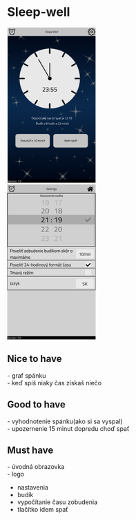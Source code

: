 <h1>Sleep-well</h1>


<div class="div1">
<img src="https://github.com/Ondrejmuran4691/Sleep-well/blob/main/Capture.PNG" alt="obrazok" width="205" height="360">
</div>
<div class="div2">
<img src="https://github.com/Ondrejmuran4691/Sleep-well/blob/main/Capturesss.PNG" alt="obrazok" width="205" height="360">
</div>



<h2>Nice to have</h2>
- graf spánku<br>
- keď spíš niaky čas získaš niečo
<h2>Good to have</h2>
- vyhodnotenie spánku(ako si sa vyspal)<br>
- upozernenie 15 minut dopredu choď spať
<h2>Must have</h2>
- úvodná obrazovka<br>
- logo<br>

- nastavenia<br>
- budík<br>
- vypočítanie času zobudenia<br>
- tlačítko idem spať
